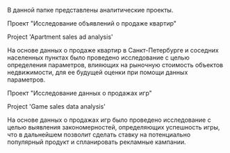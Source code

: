 В данной папке представлены аналитические проекты.

Проект "Исследование объявлений о продаже квартир"

Project 'Apartment sales ad analysis'

На основе данных о продаже квартир в Санкт-Петербурге и соседних населенных пунктах было проведено исследование с целью определения параметров, влияющих на рыночную стоимость объектов недвижимости, для ее будущей оценки при помощи данных параметров.

Проект "Исследование данных о продажах игр"

Project 'Game sales data analysis'

На основе данных о продажах игр было проведено исследование с целью выявления закономерностей, определяющих успешность игры, что в дальнейшем позволит сделать ставку на потенциально популярный продукт и спланировать рекламные кампании.
